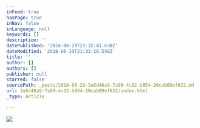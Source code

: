 ```yaml
---
inFeed: true
hasPage: true
inNav: false
inLanguage: null
keywords: []
description: ''
datePublished: '2016-06-29T23:32:41.638Z'
dateModified: '2016-06-29T21:33:10.598Z'
title: ''
author: []
authors: []
publisher: null
starred: false
sourcePath: _posts/2016-06-29-3a6d48a9-7a89-4c32-b854-20cab09ef632.md
url: 3a6d48a9-7a89-4c32-b854-20cab09ef632/index.html
_type: Article

---
```

![](https://the-grid-user-content.s3-us-west-2.amazonaws.com/623e02b0-227f-461f-94a4-73dbc1dde026.jpg)